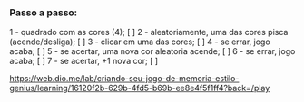 ### Passo a passo:
1 - quadrado com as cores (4); [ ]
2 - aleatoriamente, uma das cores pisca (acende/desliga); [ ]
3 - clicar em uma das cores; [ ]
4 - se errar, jogo acaba; [ ]
5 - se acertar, uma nova cor aleatoria acende; [ ]
6 - se errar, jogo acaba; [ ]
7 - se acertar, +1 nova cor; [  ]


https://web.dio.me/lab/criando-seu-jogo-de-memoria-estilo-genius/learning/16120f2b-629b-4fd5-b69b-ee8e4f5f1ff4?back=/play